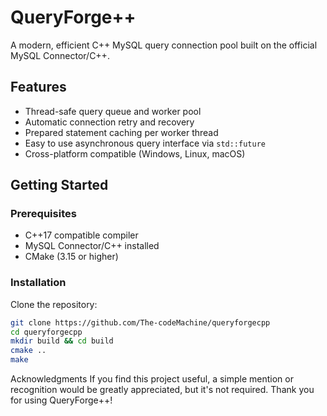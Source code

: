 # QueryForge++

A modern, efficient C++ MySQL query connection pool built on the official MySQL Connector/C++.

## Features

- Thread-safe query queue and worker pool
- Automatic connection retry and recovery
- Prepared statement caching per worker thread
- Easy to use asynchronous query interface via `std::future`
- Cross-platform compatible (Windows, Linux, macOS)

## Getting Started

### Prerequisites

- C++17 compatible compiler
- MySQL Connector/C++ installed
- CMake (3.15 or higher)

### Installation

Clone the repository:

```bash
git clone https://github.com/The-codeMachine/queryforgecpp
cd queryforgecpp
mkdir build && cd build
cmake ..
make
```
Acknowledgments
If you find this project useful, a simple mention or recognition would be greatly appreciated, but it's not required. Thank you for using QueryForge++!
